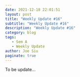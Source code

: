 ```yaml
---
date: 2021-12-18 22:01:51
layout: post
title: "Weekly Update #16"
subtitle: "Weekly Update #16"
description: "Weekly Update #16"
category: blog
tags:
   - Sem A
   - Weekly Update
author: Joe Siu
paginate: true
---
```

To be update...
